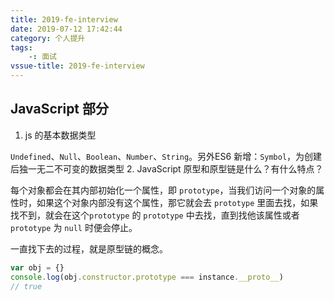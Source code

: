 ```yaml
---
title: 2019-fe-interview
date: 2019-07-12 17:42:44
category: 个人提升
tags: 
	-: 面试
vssue-title: 2019-fe-interview
---
```


## JavaScript 部分

1. js 的基本数据类型

`Undefined`、`Null`、`Boolean`、`Number`、`String`。另外ES6 新增：`Symbol`，为创建后独一无二不可变的数据类型
2. JavaScript 原型和原型链是什么？有什么特点？

每个对象都会在其内部初始化一个属性，即 `prototype`，当我们访问一个对象的属性时，如果这个对象内部没有这个属性，那它就会去 `prototype` 里面去找，如果找不到，就会在这个`prototype` 的 `prototype` 中去找，直到找他该属性或者 `prototype` 为 `null` 时便会停止。

一直找下去的过程，就是原型链的概念。

```js
var obj = {}
console.log(obj.constructor.prototype === instance.__proto__)
// true
```
